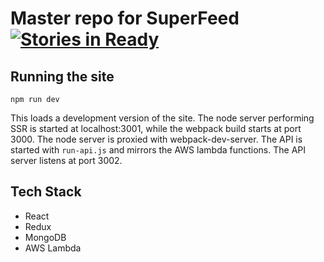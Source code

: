 # Master repo for SuperFeed [![Stories in Ready](https://badge.waffle.io/SuperFeed/SuperFeed.svg?label=ready&title=Ready)](http://waffle.io/SuperFeed/SuperFeed)

## Running the site

```
npm run dev
```

This loads a development version of the site.
The node server performing SSR is started at localhost:3001, while the webpack
build starts at port 3000. The node server is proxied with webpack-dev-server.
The API is started with `run-api.js` and mirrors the AWS lambda functions. The
API server listens at port 3002.

## Tech Stack
* React
* Redux
* MongoDB
* AWS Lambda
